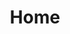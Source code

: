 ---
layout: home

title: Home
titleTemplate: Ytmusic API

hero:
  name: Ytmusic API
  text: A simple API for YouTube Music®
  tagline: Search, Download, and much more with the Ytmusic API.
  image:
    src: /YtMusic.png
    alt: YtMusic
  actions:
    - theme: brand
      text: Get Started
      link: /docs/
    - theme: alt
      text: View on GitHub
      link: https://github.com/Alexis06030631/ytmusic_api

features:
- icon: 💡
  title: Object-Oriented
  details: The API is designed to be easy to use and understand.
- icon: ⚡️
  title: 2x Faster than Ytdl-core
  details: The module sends requests to the YouTube Music API, which is much faster than scrapping the website.
- icon: 🛠️
  title: Feature-rich
  details: The API has many features, such as downloading, searching, and much more.
- icon: 🔑
  title: Fully Typed APIs
  details: Flexible programmatic APIs with full TypeScript typing.
---